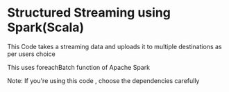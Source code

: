 # Structured Streaming using Spark(Scala)
This Code takes a streaming data and uploads it to multiple destinations as per users choice

This uses foreachBatch function of Apache Spark

Note: If you're using this code , choose the dependencies carefully

